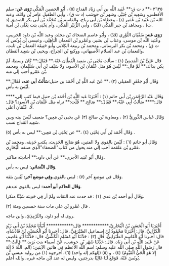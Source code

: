 ٣٦٣٥ -** د ت ق:** عُبَيد اللَّه بن أَبي زِيَاد القداح (٥) ، أَبُو الحصين الْمَكِّي.**رَوَى عَن:** سلم الأفطس، وسَعِيد بْن جُبَيْر، وشهر بْن حوشب (د ت ق) ، وأبي الطفيل عامر بْن واثلة، وعبد الله بْن عُبَيد بْن عُمَير (د) ، وعطاء بْن أَبي رباح، والقاسم بْن مُحَمَّد بْن أَبي بكر الصديق (د ت) ، ومجاهد بْن جبر الْمَكِّي (قَدْ) ، وأبي الزُّبَيْر الْمَكِّي، وأم يَحْيَى بنت يَعْلَى بْن أمية.

**رَوَى عَنه:** سُفْيَان الثَّوْرِي (قَدْ) ، وأَبُو عاصم الضحاك بْن مخلد، وعبد اللَّه بْن داود الخريبي، وعُبَيد اللَّه بْن موسى، وعتاب بْن بشير، وعَمْرو بْن النعمان الْبَاهِلِي، وعيسى بْن يُونُس (د ت ق) ، ومحمد بْن بكر البرساني، ومحمد بْن ربيعة الكِلابي وأبو حَنِيفَة النعمان بْن ثابت، والنعمان بْن عبد السلام الأصبهاني، ووكيع بْن الجراح، ويحيى بْن سَعِيد القطان.

قال عَلِيُّ بْنُ الْمَدِينِيِّ (١) : سألت يَحْيَى بْن سَعِيد الْقَطَّان عَنْهُ،** فَقَالَ:** كَانَ وسطا، لَمْ يكن بذاك،** ثُمَّ قال:** لَيْسَ هُوَ مثل عُثْمَان بْن الأسود، ولا سَيْف بْن أَبي سُلَيْمان، ومحمد بْن عَمْرو أحب إلي منه.

وَقَال أَبُو جَعْفَرٍ العقيلي (٢) ،** عَنْ عَبد اللَّهِ بْن أَحْمَدَ بن حنبل:**سَأَلتُ أبي عنه،** فَقَالَ:** لَيْسَ به بأس.

وَقَال عَبْد الرَّحْمَنِ بْن أَبي حاتم (١) : أَخْبَرَنَا عَبد اللَّهِ بْن أَحْمَد بْن حنبل فيما كتب إلي،**** قال:**** سَأَلتُ أَبِي عَنْهُ،** فَقَالَ:** صَالِح.** قُلْت:** تراه مثل عُثْمَان بْن الأسود؟ قال: لا، عُثْمَان أعلى.

وَقَال عَباس الدُّورِيُّ (٢) ، ومعاوية بْن صالح (٣) عَن يحيى بْن مَعِين؟ ضعيف لَيْسَ بينه وبين سَعِيد القداح نسب.

وَقَال أَحْمَد بْن أَبي يَحْيَى (٤) ،** عن يَحْيَى بْن مَعِين:** ليس به بأس (٥) .

وَقَال أبو حاتم (٦) : لَيْسَ بالقوي ولا المتين، هُوَ صَالِح الحَدِيث، يكتب حَدِيثه، ومحمد بْن عَمْرو بْن علقمة أحب إلي منه يحول من كتاب"الضعفاء"الَّذِي صنفه الْبُخَارِي.

وَقَال أَبُو عُبَيد الأجري،** عَن أبي داود:** أحاديثه مناكير.

**وَقَال النَّسَائي:** ليس به بأس.

وَقَال في موضع آخر (٧) : ليس بالقوي.**وفِي موضع آخر:** لَيْسَ بثقة.

**وَقَال الحاكم أبو أحمد:** ليس بالقوي عندهم.

وَقَال أبو أحمد بْن عدي (١) : قد حدث عنه الثقات ولَمْ أر فِي حَدِيثه شَيْئًا منكرا.

قال عَمْرو بْن علي مات سنة خمسين ومئة (٢) .

روى له أبو داود، والتِّرْمِذِيّ، وابن ماجه.

أَخْبَرَنَا أَبُو الْحَسَنِ بْنُ الْبُخَارِيِّ،************ قال:************ أَنْبَأَنَا مُحَمَّدُ بْنُ أَبي زَيْدٍ الْكَرَّانِيُّ، قال: أَخْبَرَنَا مَحْمُودُ بْنُ إِسماعيل الصَّيْرَفِيُّ، قال: أخبرنا أَبُو الْحُسَيْنِ بْنُ فَاذْشَاهِ، قال: أخبرنا أَبُو الْقَاسِمِ الطَّبَرَانِيُّ، قال (٣) : حَدَّثَنَا أَبُو مُسْلِمٍ الْكَشِّيُّ، قال: حَدَّثَنَا أَبُو عَاصِم، عَنْ عُبَيد اللَّه بْن أَبي زِيَاد، قال: حَدَّثَنَا شَهْر بْن حوشب، عَنْ أسماء بنت يَزِيد،** قَالَتْ:** قال رَسُول اللَّهِ صلى الله عليه وسلم: اسم اللَّه الأعظم فِي هاتين الآيتين: (الم. اللَّهُ لا إِلَهَ إِلا هُوَ الْحَيُّ الْقَيُّومُ) (٤) ، و (٥) (إلهكم إله واحد) (٦) .أخرجوه (١) من رواية عيسى بْن يُونُسَ عَنْهُ، فَوَقَعَ لَنَا عَالِيًا بدرجتين، وليس له عند ابْن ماجه غيره، والله أعلم.